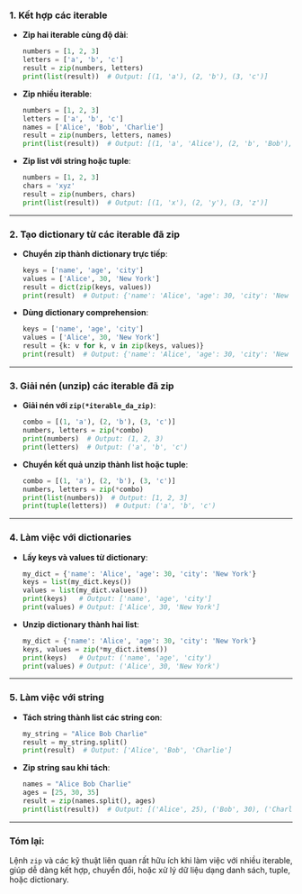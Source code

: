 ### **1. Kết hợp các iterable**
- **Zip hai iterable cùng độ dài**:  
  ```python
  numbers = [1, 2, 3]
  letters = ['a', 'b', 'c']
  result = zip(numbers, letters)
  print(list(result))  # Output: [(1, 'a'), (2, 'b'), (3, 'c')]
  ```

- **Zip nhiều iterable**:  
  ```python
  numbers = [1, 2, 3]
  letters = ['a', 'b', 'c']
  names = ['Alice', 'Bob', 'Charlie']
  result = zip(numbers, letters, names)
  print(list(result))  # Output: [(1, 'a', 'Alice'), (2, 'b', 'Bob'), (3, 'c', 'Charlie')]
  ```

- **Zip list với string hoặc tuple**:  
  ```python
  numbers = [1, 2, 3]
  chars = 'xyz'
  result = zip(numbers, chars)
  print(list(result))  # Output: [(1, 'x'), (2, 'y'), (3, 'z')]
  ```

---

### **2. Tạo dictionary từ các iterable đã zip**
- **Chuyển zip thành dictionary trực tiếp**:  
  ```python
  keys = ['name', 'age', 'city']
  values = ['Alice', 30, 'New York']
  result = dict(zip(keys, values))
  print(result)  # Output: {'name': 'Alice', 'age': 30, 'city': 'New York'}
  ```

- **Dùng dictionary comprehension**:  
  ```python
  keys = ['name', 'age', 'city']
  values = ['Alice', 30, 'New York']
  result = {k: v for k, v in zip(keys, values)}
  print(result)  # Output: {'name': 'Alice', 'age': 30, 'city': 'New York'}
  ```

---

### **3. Giải nén (unzip) các iterable đã zip**
- **Giải nén với `zip(*iterable_da_zip)`**:  
  ```python
  combo = [(1, 'a'), (2, 'b'), (3, 'c')]
  numbers, letters = zip(*combo)
  print(numbers)  # Output: (1, 2, 3)
  print(letters)  # Output: ('a', 'b', 'c')
  ```

- **Chuyển kết quả unzip thành list hoặc tuple**:  
  ```python
  combo = [(1, 'a'), (2, 'b'), (3, 'c')]
  numbers, letters = zip(*combo)
  print(list(numbers))  # Output: [1, 2, 3]
  print(tuple(letters))  # Output: ('a', 'b', 'c')
  ```

---

### **4. Làm việc với dictionaries**
- **Lấy keys và values từ dictionary**:  
  ```python
  my_dict = {'name': 'Alice', 'age': 30, 'city': 'New York'}
  keys = list(my_dict.keys())
  values = list(my_dict.values())
  print(keys)   # Output: ['name', 'age', 'city']
  print(values) # Output: ['Alice', 30, 'New York']
  ```

- **Unzip dictionary thành hai list**:  
  ```python
  my_dict = {'name': 'Alice', 'age': 30, 'city': 'New York'}
  keys, values = zip(*my_dict.items())
  print(keys)   # Output: ('name', 'age', 'city')
  print(values) # Output: ('Alice', 30, 'New York')
  ```

---

### **5. Làm việc với string**
- **Tách string thành list các string con**:  
  ```python
  my_string = "Alice Bob Charlie"
  result = my_string.split()
  print(result)  # Output: ['Alice', 'Bob', 'Charlie']
  ```

- **Zip string sau khi tách**:  
  ```python
  names = "Alice Bob Charlie"
  ages = [25, 30, 35]
  result = zip(names.split(), ages)
  print(list(result))  # Output: [('Alice', 25), ('Bob', 30), ('Charlie', 35)]
  ```

---

### **Tóm lại:**
Lệnh `zip` và các kỹ thuật liên quan rất hữu ích khi làm việc với nhiều iterable, giúp dễ dàng kết hợp, chuyển đổi, hoặc xử lý dữ liệu dạng danh sách, tuple, hoặc dictionary.